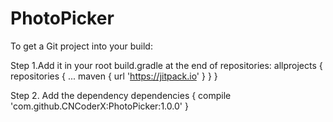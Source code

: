 # PhotoPicker

To get a Git project into your build:

Step 1.Add it in your root build.gradle at the end of repositories:
	allprojects {
		repositories {
			...
			maven { url 'https://jitpack.io' }
		}
	}
  
Step 2. Add the dependency
	dependencies {
	        compile 'com.github.CNCoderX:PhotoPicker:1.0.0'
	}

